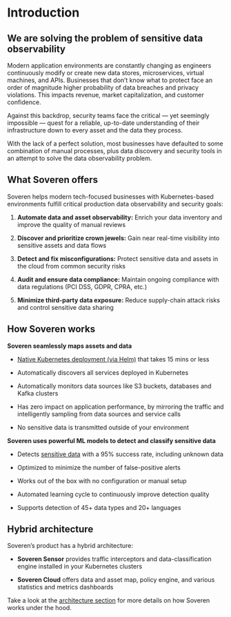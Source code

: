 # Introduction

## We are solving the problem of sensitive data observability

Modern application environments are constantly changing as engineers continuously modify or create new data stores, microservices, virtual machines, and APIs. Businesses that don’t know what to protect face an order of magnitude higher probability of data breaches and privacy violations. This impacts revenue, market capitalization, and customer confidence.

Against this backdrop, security teams face the critical — yet seemingly impossible — quest for a reliable, up-to-date understanding of their infrastructure down to every asset and the data they process.

With the lack of a perfect solution, most businesses have defaulted to some combination of manual processes, plus data discovery and security tools in an attempt to solve the data observability problem.

## What Soveren offers

Soveren helps modern tech-focused businesses with Kubernetes-based environments fulfill critical production data observability and security goals:

1. **Automate data and asset observability:** Enrich your data inventory and improve the quality of manual reviews

2. **Discover and prioritize crown jewels:** Gain near real-time visibility into sensitive assets and data flows

3. **Detect and fix misconfigurations:** Protect sensitive data and assets in the cloud from common security risks

4. **Audit and ensure data compliance:** Maintain ongoing compliance with data regulations (PCI DSS, GDPR, CPRA, etc.)

5. **Minimize third-party data exposure:** Reduce supply-chain attack risks and control sensitive data sharing

## How Soveren works

**Soveren seamlessly maps assets and data**

* [Native Kubernetes deployment (via Helm)](getting-started/quick-start/) that takes 15 mins or less

* Automatically discovers all services deployed in Kubernetes

* Automatically monitors data sources like S3 buckets, databases and Kafka clusters 

* Has zero impact on application performance, by mirroring the traffic and intelligently sampling from data sources and service calls

* No sensitive data is transmitted outside of your environment

**Soveren uses powerful ML models to detect and classify sensitive data**

* Detects [sensitive data](user-guide/data-model/) with a 95% success rate, including unknown data

* Optimized to minimize the number of false-positive alerts

* Works out of the box with no configuration or manual setup

* Automated learning cycle to continuously improve detection quality

* Supports detection of 45+ data types and 20+ languages

## Hybrid architecture

Soveren’s product has a hybrid architecture:

* **Soveren Sensor** provides traffic interceptors and data-classification engine installed in your Kubernetes clusters

* **Soveren Cloud** offers data and asset map, policy engine, and various statistics and metrics dashboards

Take a look at the [architecture section](architecture/overview/) for more details on how Soveren works under the hood.
